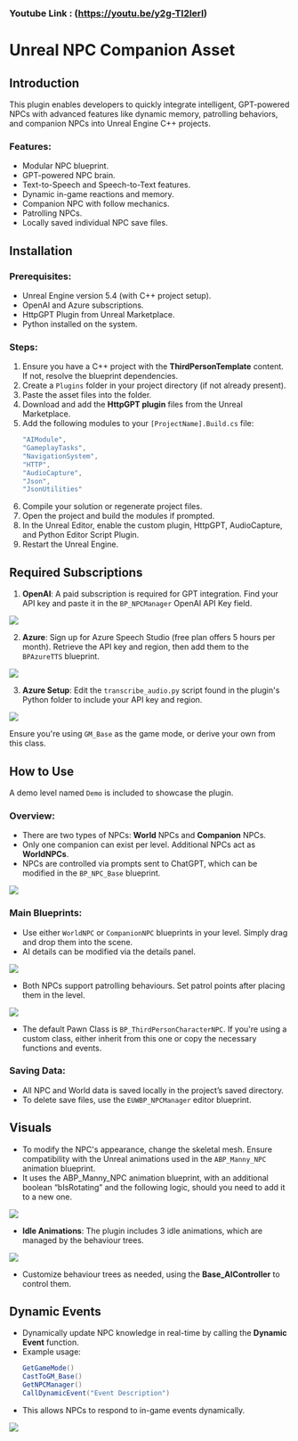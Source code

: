 ### Youtube Link : (https://youtu.be/y2g-TI2IerI)

# Unreal NPC Companion Asset

## Introduction
This plugin enables developers to quickly integrate intelligent, GPT-powered NPCs with advanced features like dynamic memory, patrolling behaviors, and companion NPCs into Unreal Engine C++ projects.

### Features:
- Modular NPC blueprint.
- GPT-powered NPC brain.
- Text-to-Speech and Speech-to-Text features.
- Dynamic in-game reactions and memory.
- Companion NPC with follow mechanics.
- Patrolling NPCs.
- Locally saved individual NPC save files.

## Installation

### Prerequisites:
- Unreal Engine version 5.4 (with C++ project setup).
- OpenAI and Azure subscriptions.
- HttpGPT Plugin from Unreal Marketplace.
- Python installed on the system.

### Steps:

1. Ensure you have a C++ project with the **ThirdPersonTemplate** content. If not, resolve the blueprint dependencies.
2. Create a `Plugins` folder in your project directory (if not already present).
3. Paste the asset files into the folder.
4. Download and add the **HttpGPT plugin** files from the Unreal Marketplace.
5. Add the following modules to your `[ProjectName].Build.cs` file:
    ```csharp
    "AIModule",
    "GameplayTasks",
    "NavigationSystem",
    "HTTP",
    "AudioCapture",
    "Json",
    "JsonUtilities"
    ```
6. Compile your solution or regenerate project files.
7. Open the project and build the modules if prompted.
8. In the Unreal Editor, enable the custom plugin, HttpGPT, AudioCapture, and Python Editor Script Plugin.
9. Restart the Unreal Engine.

## Required Subscriptions

1. **OpenAI**: A paid subscription is required for GPT integration. Find your API key and paste it in the `BP_NPCManager` OpenAI API Key field.

![](https://github.com/Afterlife1707/NPC-Plugin-Project/blob/main/Documentation%20Pics/1.png)

2. **Azure**: Sign up for Azure Speech Studio (free plan offers 5 hours per month). Retrieve the API key and region, then add them to the `BPAzureTTS` blueprint.

![](https://github.com/Afterlife1707/NPC-Plugin-Project/blob/main/Documentation%20Pics/2.png)

3. **Azure Setup**: Edit the `transcribe_audio.py` script found in the plugin's Python folder to include your API key and region.

![](https://github.com/Afterlife1707/NPC-Plugin-Project/blob/main/Documentation%20Pics/3.png)

Ensure you're using `GM_Base` as the game mode, or derive your own from this class.

## How to Use

A demo level named `Demo` is included to showcase the plugin.

### Overview:
- There are two types of NPCs: **World** NPCs and **Companion** NPCs.
- Only one companion can exist per level. Additional NPCs act as **WorldNPCs**.
- NPCs are controlled via prompts sent to ChatGPT, which can be modified in the `BP_NPC_Base` blueprint.

![](https://github.com/Afterlife1707/NPC-Plugin-Project/blob/main/Documentation%20Pics/4.png)

### Main Blueprints:
- Use either `WorldNPC` or `CompanionNPC` blueprints in your level. Simply drag and drop them into the scene.
- AI details can be modified via the details panel.

![](https://github.com/Afterlife1707/NPC-Plugin-Project/blob/main/Documentation%20Pics/5.png)

- Both NPCs support patrolling behaviours. Set patrol points after placing them in the level.

![](https://github.com/Afterlife1707/NPC-Plugin-Project/blob/main/Documentation%20Pics/6.png)

- The default Pawn Class is `BP_ThirdPersonCharacterNPC`. If you're using a custom class, either inherit from this one or copy the necessary functions and events.
  
### Saving Data:
- All NPC and World data is saved locally in the project’s saved directory.
- To delete save files, use the `EUWBP_NPCManager` editor blueprint.

## Visuals

- To modify the NPC's appearance, change the skeletal mesh. Ensure compatibility with the Unreal animations used in the `ABP_Manny_NPC` animation blueprint.
-  It uses the ABP_Manny_NPC animation blueprint, with an additional boolean
 “bIsRotating” and the following logic, should you need to add it to a new one.

![](https://github.com/Afterlife1707/NPC-Plugin-Project/blob/main/Documentation%20Pics/7.png)

- **Idle Animations**: The plugin includes 3 idle animations, which are managed by the behaviour trees.

![](https://github.com/Afterlife1707/NPC-Plugin-Project/blob/main/Documentation%20Pics/8.png)

- Customize behaviour trees as needed, using the **Base_AIController** to control them.

## Dynamic Events

- Dynamically update NPC knowledge in real-time by calling the **Dynamic Event** function.
- Example usage:
    ```csharp
    GetGameMode()
    CastToGM_Base()
    GetNPCManager()
    CallDynamicEvent("Event Description")
    ```
- This allows NPCs to respond to in-game events dynamically.

![](https://github.com/Afterlife1707/NPC-Plugin-Project/blob/main/Documentation%20Pics/9.png)

